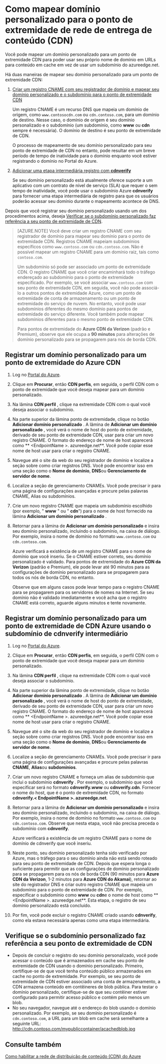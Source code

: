 <properties
     pageTitle="Como mapear o conteúdo de rede (CDN) do Azure fornecimento de conteúdo para um domínio personalizado | Microsoft Azure"
     description="Este tópico demonstram como mapear um conteúdo CDN para um domínio personalizado."
     services="cdn"
     documentationCenter=""
     authors="camsoper"
     manager="erikre"
     editor=""/>
<tags
     ms.service="cdn"
     ms.workload="media"
     ms.tgt_pltfrm="na"
     ms.devlang="na"
     ms.topic="article"
    ms.date="07/28/2016"
     ms.author="casoper"/>

# <a name="how-to-map-custom-domain-to-content-delivery-network-cdn-endpoint"></a>Como mapear domínio personalizado para o ponto de extremidade de rede de entrega de conteúdo (CDN)
Você pode mapear um domínio personalizado para um ponto de extremidade CDN para poder usar seu próprio nome de domínio em URLs para conteúdo em cache em vez de usar um subdomínio do azureedge.net.

Há duas maneiras de mapear seu domínio personalizado para um ponto de extremidade CDN:

1. [Criar um registro CNAME com seu registrador de domínio e mapear seu domínio personalizado e o subdomínio para o ponto de extremidade CDN](#register-a-custom-domain-for-an-azure-cdn-endpoint)

    Um registro CNAME é um recurso DNS que mapeia um domínio de origem, como `www.contosocdn.com` ou `cdn.contoso.com`, para um domínio de destino. Nesse caso, o domínio de origem é seu domínio personalizado e o subdomínio (um subdomínio, como **www** ou **cdn** sempre é necessária). O domínio de destino é seu ponto de extremidade de CDN.  

    O processo de mapeamento de seu domínio personalizado para seu ponto de extremidade de CDN no entanto, pode resultar em um breve período de tempo de inatividade para o domínio enquanto você estiver registrando o domínio no Portal do Azure.

2. [Adicionar uma etapa intermediária registro com **cdnverify**](#register-a-custom-domain-for-an-azure-cdn-endpoint-using-the-intermediary-cdnverify-subdomain)

    Se seu domínio personalizado está atualmente oferece suporte a um aplicativo com um contrato de nível de serviço (SLA) que requer o sem tempo de inatividade, você pode usar o subdomínio Azure **cdnverify** para fornecer uma etapa intermediária de registro para que os usuários poderão acessar seu domínio durante o mapeamento acontece de DNS.  

Depois que você registrar seu domínio personalizado usando um dos procedimentos acima, deseja [Verificar se o subdomínio personalizado faz referência a seu ponto de extremidade de CDN](#verify-that-the-custom-subdomain-references-your-cdn-endpoint).

> [AZURE.NOTE] Você deve criar um registro CNAME com seu registrador de domínio para mapear seu domínio para o ponto de extremidade CDN. Registros CNAME mapeiam subdomínios específicos como `www.contoso.com` ou `cdn.contoso.com`. Não é possível mapear um registro CNAME para um domínio raiz, tais como `contoso.com`.
>    
> Um subdomínio só pode ser associado um ponto de extremidade CDN. O registro CNAME que você criar encaminhará todo o tráfego endereçado ao subdomínio para o ponto de extremidade especificado.  Por exemplo, se você associar `www.contoso.com` com seu ponto de extremidade CDN, em seguida, você não pode associá-lo a outros pontos de extremidade Azure, como um ponto de extremidade de conta de armazenamento ou um ponto de extremidade do serviço de nuvem. No entanto, você pode usar subdomínios diferentes do mesmo domínio para pontos de extremidade do serviço diferente. Você também pode mapear subdomínios diferentes para o mesmo ponto de extremidade CDN.
>
> Para pontos de extremidade do **Azure CDN da Verizon** (padrão e Premium), observe que ele ocupa a **90 minutos** para alterações de domínio personalizado para se propagarem para nós de borda CDN.

## <a name="register-a-custom-domain-for-an-azure-cdn-endpoint"></a>Registrar um domínio personalizado para um ponto de extremidade do Azure CDN

1.  Log no [Portal do Azure](https://portal.azure.com/).
2.  Clique em **Procurar**, então **CDN perfis**, em seguida, o perfil CDN com o ponto de extremidade que você deseja mapear para um domínio personalizado.  
3.  Na lâmina **CDN perfil** , clique na extremidade CDN com o qual você deseja associar o subdomínio.
4.  Na parte superior da lâmina ponto de extremidade, clique no botão **Adicionar domínio personalizado** .  A lâmina de **Adicionar um domínio personalizado** , você verá o nome de host do ponto de extremidade, derivado de seu ponto de extremidade CDN, usar para criar um novo registro CNAME. O formato do endereço de nome de host aparecerá como ** &lt;EndpointName >. azureedge.net**.  Você pode copiar esse nome de host usar para criar o registro CNAME.  
5.  Navegue até o site da web do seu registrador de domínio e localize a seção sobre como criar registros DNS. Você pode encontrar isso em uma seção como o **Nome de domínio**, **DNS**ou **Gerenciamento de servidor de nome**.
6.  Localize a seção de gerenciamento CNAMEs. Você pode precisar ir para uma página de configurações avançadas e procure pelas palavras CNAME, Alias ou subdomínios.
7.  Crie um novo registro CNAME que mapeia um subdomínio escolhido (por exemplo, " **www** " ou " **cdn**") para o nome de host fornecido na lâmina **Adicionar um domínio personalizado** .
8.  Retornar para a lâmina de **Adicionar um domínio personalizado** e insira seu domínio personalizado, incluindo o subdomínio, na caixa de diálogo. Por exemplo, insira o nome de domínio no formato `www.contoso.com` ou `cdn.contoso.com`.   

    Azure verificará a existência de um registro CNAME para o nome de domínio que você inseriu. Se o CNAME estiver correto, seu domínio personalizado é validado.  Para pontos de extremidade do **Azure CDN da Verizon** (padrão e Premium), ele pode levar até 90 minutos para as configurações de domínio personalizado para se propagarem para todos os nós de borda CDN, no entanto.  

    Observe que em alguns casos pode levar tempo para o registro CNAME para se propagarem para os servidores de nomes na Internet. Se seu domínio não é validado imediatamente e você acha que o registro CNAME está correto, aguarde alguns minutos e tente novamente.


## <a name="register-a-custom-domain-for-an-azure-cdn-endpoint-using-the-intermediary-cdnverify-subdomain"></a>Registrar um domínio personalizado para um ponto de extremidade de CDN Azure usando o subdomínio de cdnverify intermediário  

1. Log no [Portal do Azure](https://portal.azure.com/).
2. Clique em **Procurar**, então **CDN perfis**, em seguida, o perfil CDN com o ponto de extremidade que você deseja mapear para um domínio personalizado.  
3. Na lâmina **CDN perfil** , clique na extremidade CDN com o qual você deseja associar o subdomínio.
4. Na parte superior da lâmina ponto de extremidade, clique no botão **Adicionar domínio personalizado** .  A lâmina de **Adicionar um domínio personalizado** , você verá o nome de host do ponto de extremidade, derivado de seu ponto de extremidade CDN, usar para criar um novo registro CNAME. O formato do endereço de nome de host aparecerá como ** &lt;EndpointName >. azureedge.net**.  Você pode copiar esse nome de host usar para criar o registro CNAME.
5. Navegue até o site da web do seu registrador de domínio e localize a seção sobre como criar registros DNS. Você pode encontrar isso em uma seção como o **Nome de domínio**, **DNS**ou **Gerenciamento de servidor de nome**.
6. Localize a seção de gerenciamento CNAMEs. Você pode precisar ir para uma página de configurações avançadas e procure pelas palavras **CNAME**, **Alias**ou **subdomínios**.
7. Criar um novo registro CNAME e forneça um alias de subdomínio que inclui o subdomínio **cdnverify** . Por exemplo, o subdomínio que você especificar será no formato **cdnverify.www** ou **cdnverify.cdn**. Fornecer o nome do host, que é o ponto de extremidade CDN, no formato **cdnverify.&lt; EndpointName >. azureedge.net**.
8. Retornar para a lâmina de **Adicionar um domínio personalizado** e insira seu domínio personalizado, incluindo o subdomínio, na caixa de diálogo. Por exemplo, insira o nome de domínio no formato `www.contoso.com` ou `cdn.contoso.com`. Observe que nesta etapa, você não precisa preceda o subdomínio com **cdnverify**.  

    Azure verificará a existência de um registro CNAME para o nome de domínio de cdnverify que você inseriu.
9. Neste ponto, seu domínio personalizado tenha sido verificado por Azure, mas o tráfego para o seu domínio ainda não está sendo roteado para seu ponto de extremidade de CDN. Depois que espera longa o suficiente para permitir que as configurações de domínio personalizado para se propagarem para os nós de borda CDN (90 minutos para **Azure CDN da Verizon**, 1-2 minutos para **Azure CDN do Akamai**), retornar ao site do registrador DNS e criar outro registro CNAME que mapeia um subdomínio para o ponto de extremidade de CDN. Por exemplo, especificar o subdomínio como **www** ou **cdn**e o nome de host como ** &lt;EndpointName >. azureedge.net**. Esta etapa, o registro de seu domínio personalizado está concluído.
10. Por fim, você pode excluir o registro CNAME criado usando **cdnverify**, como ela estava necessária apenas como uma etapa intermediária.  


## <a name="verify-that-the-custom-subdomain-references-your-cdn-endpoint"></a>Verifique se o subdomínio personalizado faz referência a seu ponto de extremidade de CDN

- Depois de concluir o registro do seu domínio personalizado, você pode acessar o conteúdo que é armazenados em cache seu ponto de extremidade de CDN usando o domínio personalizado.
Primeiro, certifique-se de que você tenha conteúdo público armazenados em cache no ponto de extremidade. Por exemplo, se seu ponto de extremidade de CDN estiver associado uma conta de armazenamento, a CDN armazena conteúdo em contêineres de blob pública. Para testar o domínio personalizado, certifique-se de que seu contêiner estiver configurado para permitir acesso público e contém pelo menos um blob.
- No seu navegador, navegue até o endereço do blob usando o domínio personalizado. Por exemplo, se seu domínio personalizado é `cdn.contoso.com`, a URL para um blob em cache será semelhante a seguinte URL: http://cdn.contoso.com/mypubliccontainer/acachedblob.jpg

## <a name="see-also"></a>Consulte também

[Como habilitar a rede de distribuição de conteúdo (CDN) do Azure](./cdn-create-new-endpoint.md)  

